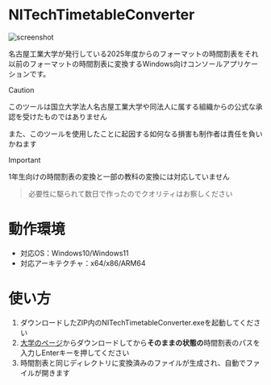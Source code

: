 # NITechTimetableConverter

![screenshot](https://github.com/user-attachments/assets/efb01a58-0559-4ae0-b7c5-163bc7eb3a59)

名古屋工業大学が発行している2025年度からのフォーマットの時間割表をそれ以前のフォーマットの時間割表に変換するWindows向けコンソールアプリケーションです。
> [!CAUTION]  
>  このツールは国立大学法人名古屋工業大学や同法人に属する組織からの公式な承認を受けたものではありません
> 
>   また、このツールを使用したことに起因する如何なる損害も制作者は責任を負いかねます

> [!IMPORTANT]
> 1年生向けの時間割表の変換と一部の教科の変換には対応していません

> 必要性に駆られて数日で作ったのでクオリティはお察しください

# 動作環境
- 対応OS：Windows10/Windows11
- 対応アーキテクチャ：x64/x86/ARM64

# 使い方
1. ダウンロードしたZIP内のNITechTimetableConverter.exeを起動してください
2. [大学のページ](https://course.web.nitech.ac.jp/r/#timetable)からダウンロードしてから**そのままの状態の**時間割表のパスを入力しEnterキーを押してください
3. 時間割表と同じディレクトリに変換済みのファイルが生成され、自動でファイルが開きます
